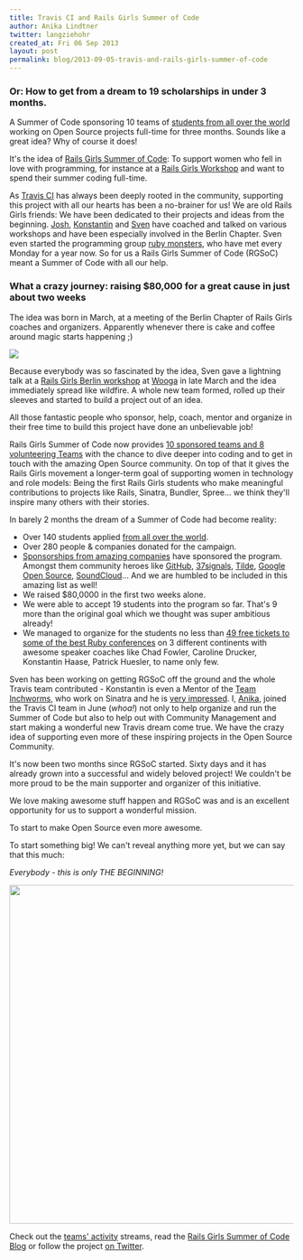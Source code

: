 ```yaml
---
title: Travis CI and Rails Girls Summer of Code
author: Anika Lindtner
twitter: langziehohr
created_at: Fri 06 Sep 2013 
layout: post
permalink: blog/2013-09-05-travis-and-rails-girls-summer-of-code
---
```


### Or: How to get from a dream to 19 scholarships in under 3 months.

A Summer of Code sponsoring 10 teams of
[students from all over the world](http://railsgirlssummerofcode.org/students)
working on Open Source projects full-time for three months. Sounds like a great idea? Why of course it does!

It's the idea of [Rails Girls Summer of Code](http://railsgirlssummerofcode.org): To support women who fell in love with programming, for instance at a [Rails Girls Workshop](http://railsgirls.com) and want to spend their summer coding full-time.

As [Travis CI](http://travis-ci.org) has always been deeply rooted in the community, supporting this project with all our hearts has been a no-brainer for us! We are old Rails Girls friends: We have been dedicated to their projects and ideas from the beginning. [Josh](https://twitter.com/j2h), [Konstantin](https://twitter.com/konstantinhaase) and [Sven](https://twitter.com/svenfuchs) have coached and talked on various workshops and have been especially involved in the Berlin Chapter. Sven even started the programming group [ruby monsters](https://github.com/rubymonsters), who have met every Monday for a year now. So for us a Rails Girls Summer of Code (RGSoC) meant a Summer of Code with all our help.


### What a crazy journey: raising $80,000 for a great cause in just about two weeks

The idea was born in March, at a meeting of the Berlin Chapter of Rails Girls coaches and organizers. Apparently whenever there is cake and coffee around magic starts happening ;)

![](https://f.cloud.github.com/assets/1711357/727474/4d9eeafa-e19a-11e2-98a2-d223cfed77c7.png)

Because everybody was so fascinated by the idea, Sven gave a lightning talk at a
[Rails Girls Berlin workshop](http://railsgirlsberlin.de/2013/04/01/review-follow-up-workshop-march-2013)
at [Wooga](http://wooga.com) in late March and the idea immediately spread like wildfire. A whole new team formed, rolled up their sleeves and started to build a project out of an idea. 

All those fantastic people who sponsor, help, coach, mentor and organize in their free time to build this project have done an unbelievable job!

Rails Girls Summer of Code now provides [10 sponsored teams and 8 volunteering Teams](http://teams.railsgirlssummerofcode.org/teams)
with the chance to dive deeper into coding and to get in touch with the amazing
Open Source community. On top of that it gives the Rails Girls movement a longer-term goal of supporting women in technology and role models: Being the first Rails Girls students who make meaningful contributions to projects like Rails, Sinatra, Bundler, Spree... we think they'll inspire many others with their stories.

In barely 2 months the dream of a Summer of Code had become reality:

* Over 140 students applied [from all over the world](http://railsgirlssummerofcode.org/students).
* Over 280 people & companies donated for the campaign.
* [Sponsorships from amazing companies](http://railsgirlssummerofcode.org/campaign)
  have sponsored the program. Amongst them community heroes like
  [GitHub](http://github.com),
  [37signals](http://37signals.com),
  [Tilde](http://tilde.io),
  [Google Open Source](https://developers.google.com/open-source),
  [SoundCloud](http://soundcloud.com)...
And we are humbled to be included in this amazing list as well!
* We raised $80,0000 in the first two weeks alone.
* We were able to accept 19 students into the program so far. That's 9 more than the original goal which we thought was super ambitious already!
* We managed to organize for the students no less than [49 free tickets to some of the best Ruby conferences](http://railsgirlssummerofcode.org/blog/the-big-conferenc-raffle-winners/) on 3 different continents with awesome speaker coaches like Chad Fowler, Caroline Drucker, Konstantin Haase, Patrick Huesler, to name only few.

Sven has been working on getting RGSoC off the ground and the whole Travis team contributed - Konstantin is even a Mentor of the [Team Inchworms](http://teams.railsgirlssummerofcode.org/teams/1), who work on Sinatra and he is [very impressed](http://inchworms.net/blog/2013-08-26-busy-monday/).
I, [Anika](https://twitter.com/langziehohr), joined the Travis CI team in June (*whoa!*) not only to help organize and run the Summer of Code but also to help out with Community Management and start making a wonderful new Travis dream come true. We have the crazy idea of supporting even more of these inspiring projects in the Open Source Community.

It's now been two months since RGSoC started. Sixty days and it has already grown into a successful and widely beloved project! We couldn't be more proud to be the main supporter and organizer of this initiative.

We love making awesome stuff happen and RGSoC was and is an excellent opportunity for us to support a wonderful mission. 

To start to make Open Source even more awesome. 

To start something big!
We can't reveal anything more yet, but we can say that this much: 

*Everybody - this is only THE BEGINNING!*

<img src="https://f.cloud.github.com/assets/1711357/792560/1d1326d8-eba6-11e2-8fb3-2de8298fb07b.png" width="600">

Check out the [teams' activity](http://teams.railsgirlssummerofcode.org) streams,
read the [Rails Girls Summer of Code Blog](http://railsgirlssummerofcode.org/blog) or
follow the project [on Twitter](https://twitter.com/railsgirlssoc).
